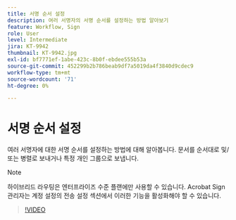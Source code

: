 ```yaml
---
title: 서명 순서 설정
description: 여러 서명자의 서명 순서를 설정하는 방법 알아보기
feature: Workflow, Sign
role: User
level: Intermediate
jira: KT-9942
thumbnail: KT-9942.jpg
exl-id: bf7771ef-1abe-423c-8b0f-ebdee555b53a
source-git-commit: 452299b2b786beab9df7a5019da4f3840d9cdec9
workflow-type: tm+mt
source-wordcount: '71'
ht-degree: 0%

---
```


# 서명 순서 설정

여러 서명자에 대한 서명 순서를 설정하는 방법에 대해 알아봅니다. 문서를 순서대로 및/또는 병렬로 보내거나 특정 개인 그룹으로 보냅니다.

>[!NOTE]
>
>하이브리드 라우팅은 엔터프라이즈 수준 플랜에만 사용할 수 있습니다. Acrobat Sign 관리자는 계정 설정의 전송 설정 섹션에서 이러한 기능을 활성화해야 할 수 있습니다.

>[!VIDEO](https://video.tv.adobe.com/v/342249?quality=12&learn=on&hidetitle=true)
